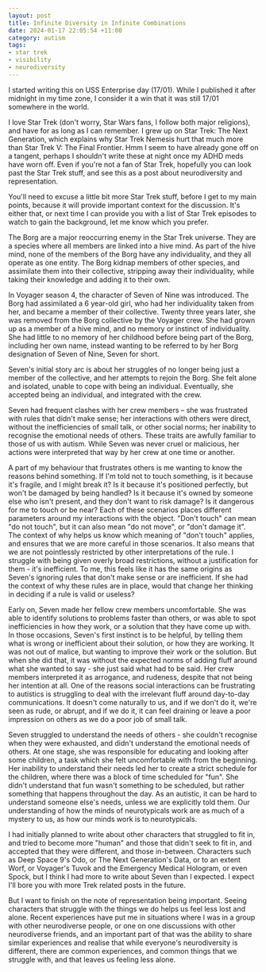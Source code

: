 ```yaml
---
layout: post
title: Infinite Diversity in Infinite Combinations
date: 2024-01-17 22:05:54 +11:00
category: autism
tags: 
- star trek
- visibility
- neurodiversity
---
```


I started writing this on USS Enterprise day (17/01). While I published it after midnight in my time zone, I consider it a win that it was still 17/01 somewhere in the world.

I love Star Trek (don't worry, Star Wars fans, I follow both major religions), and have for as long as I can remember. I grew up on Star Trek: The Next Generation, which explains why Star Trek Nemesis hurt that much more than Star Trek V: The Final Frontier. Hmm I seem to have already gone off on a tangent, perhaps I shouldn't write these at night once my ADHD meds have worn off. Even if you're not a fan of Star Trek, hopefully you can look past the Star Trek stuff, and see this as a post about neurodiversity and representation.

You'll need to excuse a little bit more Star Trek stuff, before I get to my main points, because it will provide important context for the discussion. It's either that, or next time I can provide you with a list of Star Trek episodes to watch to gain the background, let me know which you prefer.

The Borg are a major reoccurring enemy in the Star Trek universe. They are a species where all members are linked into a hive mind. As part of the hive mind, none of the members of the Borg have any individuality, and they all operate as one entity. The Borg kidnap members of other species, and assimilate them into their collective, stripping away their individuality, while taking their knowledge and adding it to their own.

In Voyager season 4, the character of Seven of Nine was introduced. The Borg had assimilated a 6 year-old girl, who had her individuality taken from her, and became a member of their collective. Twenty three years later, she was removed from the Borg collective by the Voyager crew. She had grown up as a member of a hive mind, and no memory or instinct of individuality. She had little to no memory of her childhood before being part of the Borg, including her own name, instead wanting to be referred to by her Borg designation of Seven of Nine, Seven for short.

Seven's initial story arc is about her struggles of no longer being just a member of the collective, and her attempts to rejoin the Borg. She felt alone and isolated, unable to cope with being an individual. Eventually, she accepted being an individual, and integrated with the crew.

Seven had frequent clashes with her crew members – she was frustrated with rules that didn't make sense; her interactions with others were direct, without the inefficiencies of small talk, or other social norms; her inability to recognise the emotional needs of others. These traits are awfully familiar to those of us with autism. While Seven was never cruel or malicious, her actions were interpreted that way by her crew at one time or another.

A part of my behaviour that frustrates others is me wanting to know the reasons behind something. If I'm told not to touch something, is it because it's fragile, and I might break it? Is it because it's positioned perfectly, but won't be damaged by being handled? Is it because it's owned by someone else who isn't present, and they don't want to risk damage? Is it dangerous for me to touch or be near? Each of these scenarios places different parameters around my interactions with the object. "Don't touch" can mean "do not touch", but it can also mean "do not move", or "don't damage it". The context of why helps us know which meaning of "don't touch" applies, and ensures that we are more careful in those scenarios. It also means that we are not pointlessly restricted by other interpretations of the rule. I struggle with being given overly broad restrictions, without a justification for them - it's inefficient. To me, this feels like it has the same origins as Seven's ignoring rules that don't make sense or are inefficient. If she had the context of why these rules are in place, would that change her thinking in deciding if a rule is valid or useless?

Early on, Seven made her fellow crew members uncomfortable. She was able to identify solutions to problems faster than others, or was able to spot inefficiencies in how they work, or a solution that they have come up with. In those occasions, Seven's first instinct is to be helpful, by telling them what is wrong or inefficient about their solution, or how they are working. It was not out of malice, but wanting to improve their work or the solution. But when she did that, it was without the expected norms of adding fluff around what she wanted to say - she just said what had to be said. Her crew members interpreted it as arrogance, and rudeness, despite that not being her intention at all. One of the reasons social interactions can be frustrating to autistics is struggling to deal with the irrelevant fluff around day-to-day communications. It doesn't come naturally to us, and if we don't do it, we're seen as rude, or abrupt, and if we do it, it can feel draining or leave a poor impression on others as we do a poor job of small talk.

Seven struggled to understand the needs of others - she couldn't recognise when they were exhausted, and didn't understand the emotional needs of others. At one stage, she was responsible for educating and looking after some children, a task which she felt uncomfortable with from the beginning. Her inability to understand their needs led her to create a strict schedule for the children, where there was a block of time scheduled for "fun". She didn't understand that fun wasn't something to be scheduled, but rather something that happens throughout the day. As an autistic, it can be hard to understand someone else's needs, unless we are explicitly told them. Our understanding of how the minds of neurotypicals work are as much of a mystery to us, as how our minds work is to neurotypicals.

I had initially planned to write about other characters that struggled to fit in, and tried to become more "human" and those that didn't seek to fit in, and accepted that they were different, and those in-between. Characters such as Deep Space 9's Odo, or The Next Generation's Data, or to an extent Worf, or Voyager's Tuvok and the Emergency Medical Hologram, or even Spock, but I think I had more to write about Seven than I expected. I expect I'll bore you with more Trek related posts in the future.

But I want to finish on the note of representation being important. Seeing characters that struggle with the things we do helps us feel less lost and alone. Recent experiences have put me in situations where I was in a group with other neurodiverse people, or one on one discussions with other neurodiverse friends, and an important part of that was the ability to share similar experiences and realise that while everyone's neurodiversity is different, there are common experiences, and common things that we struggle with, and that leaves us feeling less alone.


